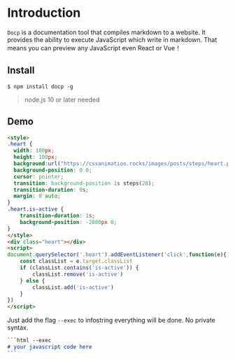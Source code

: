 # Introduction

`Docp` is a documentation tool that compiles markdown to a  website. It provides the ability to execute JavaScript which write in markdown. That means  you can preview any JavaScript even React or Vue！

## Install

```shell
$ npm install docp -g
```

> node.js 10 or later needed



## Demo

```html --exec
<style>
.heart {
  width: 100px;
  height: 100px;
  background:url("https://cssanimation.rocks/images/posts/steps/heart.png");
  background-position: 0 0;
  cursor: pointer;
  transition: background-position 1s steps(28);
  transition-duration: 0s;
  margin: 0 auto;
}
.heart.is-active {
	transition-duration: 1s;
	background-position: -2800px 0;
}
</style>
<div class="heart"></div>
<script>
document.querySelector('.heart').addEventListener('click',function(e){
	const classList = e.target.classList
	if (classList.contains('is-active')) {
		classList.remove('is-active')
	} else {
		classList.add('is-active')
	}
})
</script>
```

Just add the flag `--exec` to infostring everything will be done. No private syntax.

```markdown
​```html --exec
# your javascript code here
​```
```

